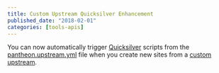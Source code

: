 ```yaml
---
title: Custom Upstream Quicksilver Enhancement
published_date: "2018-02-01"
categories: [tools-apis]
---
```

You can now automatically trigger [Quicksilver](/guides/quicksilver)  scripts from the [pantheon.upstream.yml](/pantheon-yml/#custom-upstream-configurations) file when you create new sites from a [custom upstream](/guides/custom-upstream).
